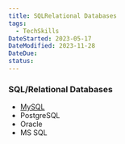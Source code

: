 ```yaml
---
title: SQLRelational Databases
tags:
  - TechSkills
DateStarted: 2023-05-17
DateModified: 2023-11-28
DateDue:
status:
---
```


### SQL/Relational Databases

- [MySQL](MySQL.md)
- PostgreSQL
- Oracle
- MS SQL
